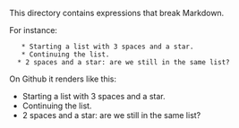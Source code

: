 This directory contains expressions that break Markdown.

For instance:
```
   * Starting a list with 3 spaces and a star.
   * Continuing the list.
  * 2 spaces and a star: are we still in the same list?
```

On Github it renders like this:

   * Starting a list with 3 spaces and a star.
   * Continuing the list.
  * 2 spaces and a star: are we still in the same list?
